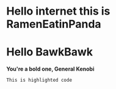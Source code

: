 # Hello internet this is RamenEatinPanda
# Hello BawkBawk

**You're a bold one, General Kenobi**

`This is highlighted code`